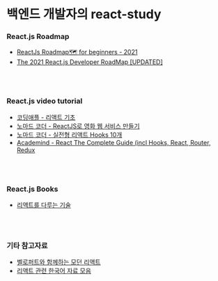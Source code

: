 # 백엔드 개발자의 react-study


### React.js Roadmap
- [ReactJs Roadmap🗺 for beginners - 2021](https://dev.to/suhailzone/reactjs-roadmap-for-beginners-2021-14en)
- [The 2021 React.js Developer RoadMap [UPDATED]](https://javarevisited.blogspot.com/2018/10/the-2018-react-developer-roadmap.html)


<br><br>


### React.js video tutorial
- [코딩애플 - 리액트 기초](https://www.youtube.com/playlist?list=PLfLgtT94nNq1e6tr4sm2eH6ZZC2jcqGOy)
- [노마드 코더 - ReactJS로 영화 웹 서비스 만들기](https://nomadcoders.co/react-for-beginners/lobby)
- [노마드 코더 - 실전형 리액트 Hooks 10개](https://nomadcoders.co/react-hooks-introduction/lobby)
- [Academind - React The Complete Guide (incl Hooks, React, Router, Redux](https://www.udemy.com/course/react-the-complete-guide-incl-redux/)


<br><br>


### React.js Books
- [리액트를 다루는 기술](http://www.yes24.com/Product/Goods/78233628)


<br><br>


### 기타 참고자료
- [벨로퍼트와 함께하는 모던 리액트](https://react.vlpt.us/)
- [리액트 관련 한국어 자료 모음](https://github.com/reactkr/learn-react-in-korean)
